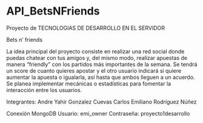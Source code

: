 # API_BetsNFriends
Proyecto de TECNOLOGIAS DE DESARROLLO EN EL SERVIDOR

Bets n’ friends

La idea principal del proyecto consiste en realizar una red social donde puedas chatear con tus amigos y, del mismo modo, realizar apuestas de manera “friendly” con los partidos más importantes de la semana. Se tendrá un score de cuanto quieres apostar y el otro usuario indicará si quiere aumentar la apuesta o igualarla, así hasta que ambos lleguen a un acuerdo. Se planea implementar mecánicas o estadísticas para fomentar la interacción entre los usuarios.

Integrantes:
  Andre Yahir Gonzalez Cuevas
  Carlos Emiliano Rodríguez Núñez

Conexión MongoDB
Usuario: emi_owner
Contraseña: proyecto1desarrollo